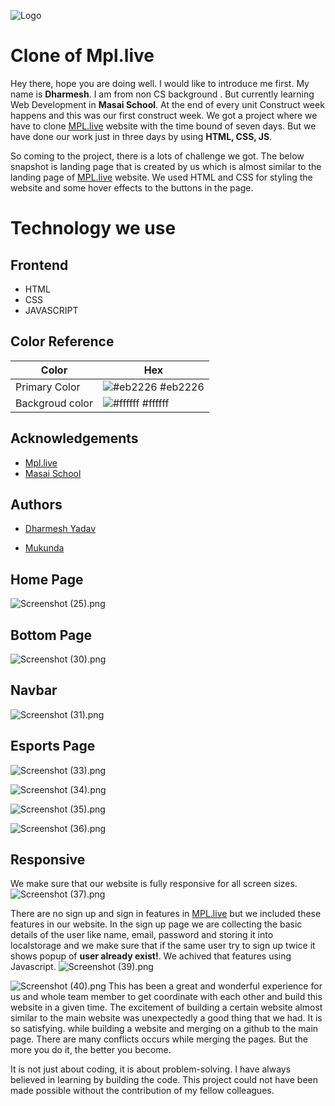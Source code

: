 ![Logo](https://www.mpl.live/static/hamburger/mpl-logo.png)

# Clone of Mpl.live



Hey there, hope you are doing well. I would like to introduce me first. My name is **Dharmesh**. I am from non CS background . But currently learning Web Development in **Masai School**. At the end of every unit Construct week happens and this was our first construct week. We got a project where we have to clone [MPL.live](https://www.mpl.live/) website with the time bound of seven days. But we have done our work just in three days by using **HTML, CSS, JS**. 

 


So coming to the project, there is a lots of challenge we got. The below snapshot is landing page that is created by us which is almost similar to the landing page of   [MPL.live](https://www.mpl.live/) website. We used HTML and CSS for styling the website and some hover effects to the buttons in the page.



# Technology we use


## Frontend
- HTML
- CSS
- JAVASCRIPT


## Color Reference

| Color             | Hex                                                                |
| ----------------- | ------------------------------------------------------------------ |
| Primary Color  | ![#eb2226](https://via.placeholder.com/10/eb2226?text=+) #eb2226 |
| Backgroud color | ![#ffffff](https://via.placeholder.com/10/ffffff?text=+) #ffffff |

## Acknowledgements

 - [Mpl.live](https://www.mpl.live/)
 - [Masai School](https://masaischool.com/)
  
  ## Authors

- [Dharmesh Yadav](https://github.com/dharmeshrao)

- [Mukunda](https://github.com/mukundakamatham)


## Home Page
![Screenshot (25).png](https://cdn.hashnode.com/res/hashnode/image/upload/v1630232750133/mVONGRI3a.png)

## Bottom Page

![Screenshot (30).png](https://cdn.hashnode.com/res/hashnode/image/upload/v1630232833094/0wXVIshXB.png)

## Navbar

![Screenshot (31).png](https://cdn.hashnode.com/res/hashnode/image/upload/v1630232857202/VmJJ_JXYzY.png)

## Esports Page

![Screenshot (33).png](https://cdn.hashnode.com/res/hashnode/image/upload/v1630232894171/2cizp8T4U.png)

![Screenshot (34).png](https://cdn.hashnode.com/res/hashnode/image/upload/v1630232912280/y6IuSihkFm.png)

![Screenshot (35).png](https://cdn.hashnode.com/res/hashnode/image/upload/v1630232923947/mhXZP57pA.png)

![Screenshot (36).png](https://cdn.hashnode.com/res/hashnode/image/upload/v1630232934859/rVFfLsWQQ.png)

## Responsive
We make sure that our website is fully responsive for all screen sizes. 
![Screenshot (37).png](https://cdn.hashnode.com/res/hashnode/image/upload/v1630232950980/bmSN1XKj4.png)

There are no sign up and sign in features in [MPL.live](https://www.mpl.live/) but we included these features in our website. In the sign up page we are collecting the basic details of the user like name, email, password and storing it into localstorage and we make sure that if the same user try to sign up twice it shows popup of **user already exist!**. We achived that features using Javascript.
![Screenshot (39).png](https://cdn.hashnode.com/res/hashnode/image/upload/v1630232964501/myPYlkfHV.png)

![Screenshot (40).png](https://cdn.hashnode.com/res/hashnode/image/upload/v1630232973876/dGRNbvgq6.png)
This has been a great and wonderful experience for us and whole team member to get coordinate with each other and build this website in a given time. The excitement of building a certain website almost similar to the main website was unexpectedly a good thing that we had. It is so satisfying. while building a website and merging on a github to the main page. There are many conflicts occurs while merging the pages. But the more you do it, the better you become.

It is not just about coding, it is about problem-solving. I have always believed in learning by building the code. This project could not have been made possible without the contribution of my fellow colleagues.
